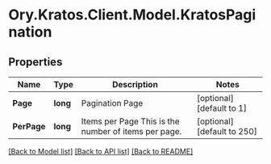 # Ory.Kratos.Client.Model.KratosPagination

## Properties

Name | Type | Description | Notes
------------ | ------------- | ------------- | -------------
**Page** | **long** | Pagination Page | [optional] [default to 1]
**PerPage** | **long** | Items per Page  This is the number of items per page. | [optional] [default to 250]

[[Back to Model list]](../README.md#documentation-for-models) [[Back to API list]](../README.md#documentation-for-api-endpoints) [[Back to README]](../README.md)

